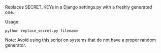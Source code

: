 Replaces SECRET_KEYs in a Django settings.py with a freshly generated one.

Usage:

`python replace_secret.py filename`

Note: Avoid using this script on systems that do not have a proper random generator.